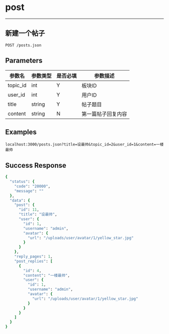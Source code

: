 # post
---
## 新建一个帖子

```
POST /posts.json
```

## Parameters

|参数名|参数类型|是否必填|参数描述|
|-----|--------|-------|--------|
|topic_id|int|Y|板块ID|
|user_id|int|Y|用户ID|
|title|string|Y|帖子题目|
|content|string|N|第一篇帖子回复内容|


## Examples
```
localhost:3000/posts.json?title=设最帅&topic_id=2&user_id=1&content=一楼最帅

```

## Success Response
```ruby
{
  "status": {
    "code": "20000",
    "message": ""
  },
  "data": {
    "post": {
      "id": 11,
      "title": "设最帅",
      "user": {
        "id": 1,
        "username": "admin",
        "avatar": {
          "url": "/uploads/user/avatar/1/yellow_star.jpg"
        }
      }
    },
    "reply_pages": 1,
    "post_replies": [
      {
        "id": 4,
        "content": "一楼最帅",
        "user": {
          "id": 1,
          "username": "admin",
          "avatar": {
            "url": "/uploads/user/avatar/1/yellow_star.jpg"
          }
        }
      }
    ]
  }
}
```
